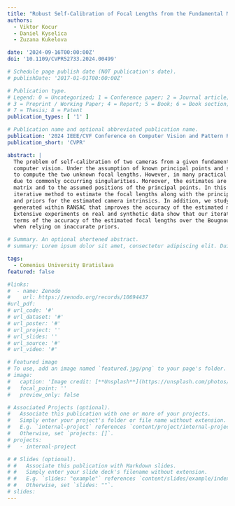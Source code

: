 ```yaml
---
title: "Robust Self-Calibration of Focal Lengths from the Fundamental Matrix"
authors:
  - Viktor Kocur
  - Daniel Kyselica
  - Zuzana Kukelova

date: '2024-09-16T00:00:00Z'
doi: '10.1109/CVPR52733.2024.00499'

# Schedule page publish date (NOT publication's date).
# publishDate: '2017-01-01T00:00:00Z'

# Publication type.
# Legend: 0 = Uncategorized; 1 = Conference paper; 2 = Journal article;
# 3 = Preprint / Working Paper; 4 = Report; 5 = Book; 6 = Book section;
# 7 = Thesis; 8 = Patent
publication_types: [ '1' ]

# Publication name and optional abbreviated publication name.
publication: '2024 IEEE/CVF Conference on Computer Vision and Pattern Recognition'
publication_short: 'CVPR'

abstract: |
  The problem of self-calibration of two cameras from a given fundamental matrix is one of the basic problems in geometric
  computer vision. Under the assumption of known principal points and square pixels, the Bougnoux formula offers a means
  to compute the two unknown focal lengths. However, in many practical situations, the formula yields inaccurate results
  due to commonly occurring singularities. Moreover, the estimates are sensitive to noise in the com-puted fundamental
  matrix and to the assumed positions of the principal points. In this paper, we therefore propose an efficient and robust
  iterative method to estimate the focal lengths along with the principal points of the cameras given a fundamental matrix
  and priors for the estimated camera intrinsics. In addition, we study a computationally efficient check of models
  generated within RANSAC that improves the accuracy of the estimated models while reducing the to-tal computational time.
  Extensive experiments on real and synthetic data show that our iterative method brings signifi-cant improvements in
  terms of the accuracy of the estimated focal lengths over the Bougnoux formula and other state-of-the-art methods, even
  when relying on inaccurate priors.

# Summary. An optional shortened abstract.
# summary: Lorem ipsum dolor sit amet, consectetur adipiscing elit. Duis posuere tellus ac convallis placerat.

tags:
  - Comenius University Bratislava
featured: false

#links:
#  - name: Zenodo
#    url: https://zenodo.org/records/10694437
#url_pdf: 
# url_code: '#'
# url_dataset: '#'
# url_poster: '#'
# url_project: ''
# url_slides: ''
# url_source: '#'
# url_video: '#'

# Featured image
# To use, add an image named `featured.jpg/png` to your page's folder.
# image:
#   caption: 'Image credit: [**Unsplash**](https://unsplash.com/photos/s9CC2SKySJM)'
#   focal_point: ''
#   preview_only: false

# Associated Projects (optional).
#   Associate this publication with one or more of your projects.
#   Simply enter your project's folder or file name without extension.
#   E.g. `internal-project` references `content/project/internal-project/index.md`.
#   Otherwise, set `projects: []`.
# projects:
#   - internal-project

# # Slides (optional).
# #   Associate this publication with Markdown slides.
# #   Simply enter your slide deck's filename without extension.
# #   E.g. `slides: "example"` references `content/slides/example/index.md`.
# #   Otherwise, set `slides: ""`.
# slides:
---
```

